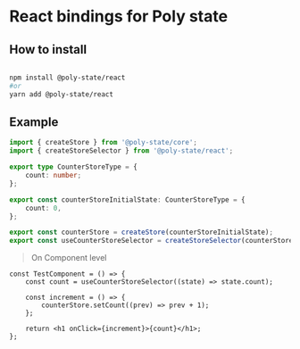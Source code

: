 # React bindings for Poly state

## How to install

```bash

npm install @poly-state/react
#or
yarn add @poly-state/react

```

## Example

```ts
import { createStore } from '@poly-state/core';
import { createStoreSelector } from '@poly-state/react';

export type CounterStoreType = {
	count: number;
};

export const counterStoreInitialState: CounterStoreType = {
	count: 0,
};

export const counterStore = createStore(counterStoreInitialState);
export const useCounterStoreSelector = createStoreSelector(counterStore);
```

> On Component level

```tsx
const TestComponent = () => {
	const count = useCounterStoreSelector((state) => state.count);

	const increment = () => {
		counterStore.setCount((prev) => prev + 1);
	};

	return <h1 onClick={increment}>{count}</h1>;
};
```
